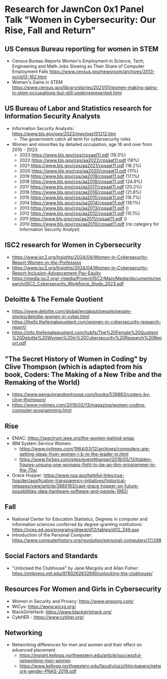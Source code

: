 # Research for JawnCon 0x1 Panel Talk "Women in Cybersecurity: Our Rise, Fall and Return"

## US Census Bureau reporting for women in STEM
- Census Bureau Reports Women's Employment in Science, Tech, Engineering and Math Jobs Slowing as Their Share of Computer Employment Falls https://www.census.gov/newsroom/archives/2013-pr/cb13-162.html
- Women's Gains in STEM https://www.census.gov/library/stories/2021/01/women-making-gains-in-stem-occupations-but-still-underrepresented.html


## US Bureau of Labor and Statistics research for Information Security Analysts
- Information Security Analysts: https://www.bls.gov/oes/2023/may/oes151212.htm
  - The government catch all term for cybersecurity roles
- Women and minorities by detailed occupation, age 16 and over from 2010 - 2023
  - 2023 https://www.bls.gov/cps/cpsaat11.pdf (19.3%)
  - 2022 https://www.bls.gov/cps/aa2022/cpsaat11.pdf (18%)
  - 2021 https://www.bls.gov/cps/aa2021/cpsaat11.pdf (18.2%)
  - 2020 https://www.bls.gov/cps/aa2020/cpsaat11.pdf (11%)
  - 2019 https://www.bls.gov/cps/aa2019/cpsaat11.pdf (17.1%)
  - 2018 https://www.bls.gov/cps/aa2018/cpsaat11.pdf (24.9%)
  - 2017 https://www.bls.gov/cps/aa2017/cpsaat11.pdf (20.2%)
  - 2016 https://www.bls.gov/cps/aa2016/cpsaat11.pdf (21.8%)
  - 2015 https://www.bls.gov/cps/aa2015/cpsaat11.pdf (19.7%)
  - 2014 https://www.bls.gov/cps/aa2014/cpsaat11.pdf (18.1%)
  - 2013 https://www.bls.gov/cps/aa2013/cpsaat11.pdf ()
  - 2012 https://www.bls.gov/cps/aa2012/cpsaat11.pdf (15.1%)
  - 2011 https://www.bls.gov/cps/aa2011/cpsaat11.pdf ()
  - 2010 https://www.bls.gov/cps/aa2010/cpsaat11.pdf (no category for Information Security Analyst)

## ISC2 research for Women in Cybersecurity
- https://www.isc2.org/Insights/2024/04/Women-in-Cybersecurity-Report-Women-in-the-Profession
- https://www.isc2.org/Insights/2024/04/Women-in-Cybersecurity-Report-Inclusion-Advancement-Pay-Equity
- https://media.isc2.org/-/media/Project/ISC2/Main/Media/documents/research/ISC2_Cybersecurity_Workforce_Study_2023.pdf

## Deloitte & The Female Quotient
- https://www.deloitte.com/global/en/about/people/people-stories/deloitte-women-in-cyber.html
- https://thefq.thefemalequotient.com/women-in-cybersecurity-research-report/
- https://info.thefemalequotient.com/hubfs/The%20Female%20Quotient%20Deloitte%20Women%20in%20Cybersecurity%20Research%20Report.pdf

## "The Secret History of Women in Coding" by Clive Thompson (which is adapted from his book, Coders: The Making of a New Tribe and the Remaking of the World) 
- https://www.penguinrandomhouse.com/books/539883/coders-by-clive-thompson/
- https://www.nytimes.com/2019/02/13/magazine/women-coding-computer-programming.html

## Rise
- ENIAC: https://spectrum.ieee.org/the-women-behind-eniac
- IBM System Service Women:
  - https://www.nytimes.com/1964/03/12/archives/computers-are-getting-ideas-from-women-i-b-m-the-leader-in.html
  - https://www.forbes.com/sites/everettharper/2018/05/13/hidden-figures-unsung-one-womans-fight-to-be-an-ibm-programmer-in-the-70s/
- Grace Hopper: https://www.nsa.gov/helpful-links/nsa-foia/declassification-transparency-initiatives/historical-releases/view/article/3880193/capt-grace-hopper-on-future-possibilities-data-hardware-software-and-people-1982/
  
## Fall
- National Center for Education Statistics, Degrees in computer and information sciences conferred by degree-granting institutions: https://nces.ed.gov/programs/digest/d12/tables/dt12_349.asp
- Introduction of the Personal Computer: https://www.computerhistory.org/revolution/personal-computers/17/298

## Social Factors and Standards
- "Unlocked the Clubhouse" by Jane Margolis and Allan Fisher: https://mitpress.mit.edu/9780262632690/unlocking-the-clubhouse/

## Resources For Women and Girls in Cybersecurity
- Women in Security and Privacy: https://www.wisporg.com/
- WiCys: https://www.wicys.org/
- BlackGirlsHack: https://www.blackgirlshack.org/
- CybHER - https://www.cybher.org/

## Networking
- Networking differences for men and women and their effect on advanced placement 
  - https://insight.kellogg.northwestern.edu/article/successful-networking-men-women
  - https://www.kellogg.northwestern.edu/faculty/uzzi/htm/papers/network-gender-PNAS-2019.pdf

 



